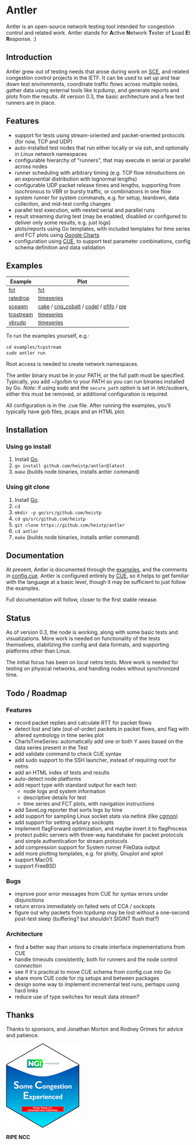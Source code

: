 # Antler

Antler is an open-source network testing tool intended for congestion control
and related work. Antler stands for **A**ctive **N**etwork **T**ester of
**L**oad **E**t **R**esponse. :)

## Introduction

Antler grew out of testing needs that arose during work on
[SCE](https://datatracker.ietf.org/doc/draft-morton-tsvwg-sce/), and related
congestion control projects in the IETF. It can be used to set up and tear down
test environments, coordinate traffic flows across multiple nodes, gather data
using external tools like tcpdump, and generate reports and plots from the
results. At version 0.3, the basic architecture and a few test runners are in
place.

## Features

* support for tests using stream-oriented and packet-oriented protocols (for
  now, TCP and UDP)
* auto-installed test nodes that run either locally or via ssh, and optionally
  in Linux network namespaces
* configurable hierarchy of "runners", that may execute in serial or parallel
  across nodes
* runner scheduling with arbitrary timing (e.g. TCP flow introductions on an
  exponential distribution with lognormal lengths)
* configurable UDP packet release times and lengths, supporting from isochronous
  to VBR or bursty traffic, or combinations in one flow
* system runner for system commands, e.g. for setup, teardown, data collection,
  and mid-test config changes
* parallel test execution, with nested serial and parallel runs
* result streaming during test (may be enabled, disabled or configured to
  deliver only some results, e.g. just logs)
* plots/reports using Go templates, with included templates for time series and
  FCT plots using [Google Charts](https://developers.google.com/chart)
* configuration using [CUE](https://cuelang.org/), to support test parameter
  combinations, config schema definition and data validation

## Examples

| Example                     | Plot            |
| --------------------------- | --------------- |
| [fct](examples/fct/fct.cue) | [fct](https://raw.githubusercontent.com/heistp/antler/examples/fct/fct.html) |
| [ratedrop](examples/ratedrop/ratedrop.cue) | [timeseries](https://raw.githubusercontent.com/heistp/antler/examples/ratedrop/timeseries.html) |
| [sceaqm](examples/sceaqm/sceaqm.cue) | [cake](https://raw.githubusercontent.com/heistp/antler/examples/sceaqm/cake_timeseries.html) / [cnq_cobalt](https://raw.githubusercontent.com/heistp/antler/examples/sceaqm/cnq_cobalt_timeseries.html) / [codel](https://raw.githubusercontent.com/heistp/antler/examples/sceaqm/codel_timeseries.html) / [pfifo](https://raw.githubusercontent.com/heistp/antler/examples/sceaqm/pfifo_timeseries.html) / [pie](https://raw.githubusercontent.com/heistp/antler/examples/sceaqm/pie_timeseries.html) |
| [tcpstream](examples/tcpstream/tcpstream.cue) | [timeseries](https://raw.githubusercontent.com/heistp/antler/examples/tcpstream/tcpstream.html) |
| [vbrudp](examples/vbrudp/vbrudp.cue) | [timeseries](https://raw.githubusercontent.com/heistp/antler/examples/vbrudp/vbrudp.html) |

To run the examples yourself, e.g.:
```
cd examples/tcpstream
sudo antler run
```

Root access is needed to create network namespaces.

The antler binary must be in your PATH, or the full path must be specified.
Typically, you add ~/go/bin to your PATH so you can run binaries installed by
Go. *Note:* if using sudo and the `secure_path` option is set in /etc/sudoers,
either this must be removed, or additional configuration is required.

All configuration is in the .cue file. After running the examples, you'll 
typically have gob files, pcaps and an HTML plot.

## Installation

### Using go install

1. Install [Go](https://go.dev/).
2. `go install github.com/heistp/antler@latest`
3. `make` (builds node binaries, installs antler command)

### Using git clone

1. Install [Go](https://go.dev/).
2. `cd`
3. `mkdir -p go/src/github.com/heistp`
4. `cd go/src/github.com/heistp`
5. `git clone https://github.com/heistp/antler`
6. `cd antler`
7. `make` (builds node binaries, installs antler command)

## Documentation

At present, Antler is documented through the [examples](examples), and the
comments in [config.cue](config.cue). Antler is configured entirely by
[CUE](https://cuelang.org/), so it helps to get familiar with the language
at a basic level, though it may be sufficient to just follow the examples.

Full documentation will follow, closer to the first stable release.

## Status

As of version 0.3, the node is working, along with some basic tests and
visualizations. More work is needed on functionality of the tests themselves,
stabilizing the config and data formats, and supporting platforms other than
Linux.

The initial focus has been on local netns tests. More work is needed for testing
on physical networks, and handling nodes without synchronized time.

## Todo / Roadmap

### Features

- record packet replies and calculate RTT for packet flows
- detect lost and late (out-of-order) packets in packet flows, and flag with
  altered symbology in time series plot
- ChartsTimeSeries: automatically add one or both Y axes based on the data
  series present in the Test
- add validate command to check CUE syntax
- add sudo support to the SSH launcher, instead of requiring root for netns
- add an HTML index of tests and results
- auto-detect node platforms
- add report type with standard output for each test:
  - node logs and system information
  - descriptive details for test
  - time series and FCT plots, with navigation instructions
- add SaveLog reporter that sorts logs by time
- add support for sampling Linux socket stats via netlink
  (like [cgmon](https://github.com/heistp/cgmon))
- add support for setting arbitary sockopts
- implement flagForward optimization, and maybe invert it to flagProcess
- protect public servers with three-way handshake for packet protocols and
  simple authentication for stream protocols
- add compression support for System runner FileData output
- add more plotting templates, e.g. for plotly, Gnuplot and xplot
- support MacOS
- support FreeBSD

### Bugs

- improve poor error messages from CUE for syntax errors under disjunctions
- return errors immediately on failed sets of CCA / sockopts
- figure out why packets from tcpdump may be lost without a one-second
  post-test sleep (buffering? but shouldn't SIGINT flush that?)

### Architecture

- find a better way than unions to create interface implementations from CUE
- handle timeouts consistently, both for runners and the node control connection
- see if it's practical to move CUE schema from config.cue into Go
- share more CUE code for rig setups and between packages
- design some way to implement incremental test runs, perhaps using hard links
- reduce use of type switches for result data stream?

## Thanks

Thanks to sponsors, and Jonathan Morton and Rodney Grimes for advice and
patience.

![NGI SCE Sticker](/doc/img/ngi-sce-sticker-200x230.png "NGI SCE Sticker")

**RIPE NCC**
